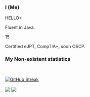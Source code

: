 ### I (Me)

HELLO<

Fluent in Java.

15

Certified eJPT, CompTIA+, soon OSCP.



### My Non-existent statistics


<div id="badges">
  <br />
  <img src="https://komarev.com/ghpvc/?username=0xLambdaExpr&style=flat-square&color=blue" alt=""/>
</div>

[![GitHub Streak](http://github-readme-streak-stats.herokuapp.com?user=0xLambdaExpr&theme=bear&background=000000)](https://git.io/streak-stats)


<img align="center" src="https://github-readme-stats.vercel.app/api/top-langs/?username=0xLambdaExpr&count_private=true&theme=bear&langs_count=7" /> 

<img align="center" src="https://github-readme-stats.vercel.app/api?username=0xLambdaExpr&count_private=true&theme=bear" />  
